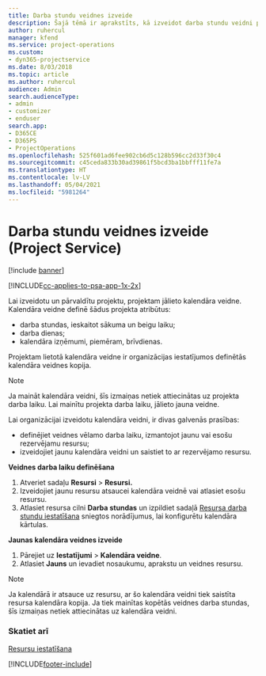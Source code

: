 ```yaml
---
title: Darba stundu veidnes izveide
description: Šajā tēmā ir aprakstīts, kā izveidot darba stundu veidni programmā Project Service.
author: ruhercul
manager: kfend
ms.service: project-operations
ms.custom:
- dyn365-projectservice
ms.date: 8/03/2018
ms.topic: article
ms.author: ruhercul
audience: Admin
search.audienceType:
- admin
- customizer
- enduser
search.app:
- D365CE
- D365PS
- ProjectOperations
ms.openlocfilehash: 525f601ad6fee902cb6d5c128b596cc2d33f30c4
ms.sourcegitcommit: c45ceda833b30ad39861f5bcd3ba1bbfff11fe7a
ms.translationtype: HT
ms.contentlocale: lv-LV
ms.lasthandoff: 05/04/2021
ms.locfileid: "5981264"
---
```

# <a name="create-a-work-hours-template-project-service"></a>Darba stundu veidnes izveide (Project Service)

[!include [banner](../includes/psa-now-project-operations.md)]

[!INCLUDE[cc-applies-to-psa-app-1x-2x](../includes/cc-applies-to-psa-app-3x.md)]

Lai izveidotu un pārvaldītu projektu, projektam jālieto kalendāra veidne. Kalendāra veidne definē šādus projekta atribūtus:

- darba stundas, ieskaitot sākuma un beigu laiku;
- darba dienas;
- kalendāra izņēmumi, piemēram, brīvdienas.

Projektam lietotā kalendāra veidne ir organizācijas iestatījumos definētās kalendāra veidnes kopija.

> [!NOTE]
> Ja maināt kalendāra veidni, šīs izmaiņas netiek attiecinātas uz projekta darba laiku. Lai mainītu projekta darba laiku, jālieto jauna veidne.

Lai organizācijai izveidotu kalendāra veidni, ir divas galvenās prasības:

- definējiet veidnes vēlamo darba laiku, izmantojot jaunu vai esošu rezervējamu resursu;
- izveidojiet jaunu kalendāra veidni un saistiet to ar rezervējamo resursu.

**Veidnes darba laiku definēšana**

1. Atveriet sadaļu **Resursi** \> **Resursi.**
2. Izveidojiet jaunu resursu atsaucei kalendāra veidnē vai atlasiet esošu resursu.
3. Atlasiet resursa cilni **Darba stundas** un izpildiet sadaļā [Resursa darba stundu iestatīšana](https://docs.microsoft.com/dynamics365/field-service/set-work-hours-resource) sniegtos norādījumus, lai konfigurētu kalendāra kārtulas.

**Jaunas kalendāra veidnes izveide**

1. Pārejiet uz **Iestatījumi** \> **Kalendāra veidne**.
2. Atlasiet **Jauns** un ievadiet nosaukumu, aprakstu un veidnes resursu.


> [!NOTE]
> Ja kalendārā ir atsauce uz resursu, ar šo kalendāra veidni tiek saistīta resursa kalendāra kopija. Ja tiek mainītas kopētās veidnes darba stundas, šīs izmaiņas netiek attiecinātas uz kalendāra veidni.


### <a name="see-also"></a>Skatiet arī  
 [Resursu iestatīšana](../psa/set-up-resources.md)


[!INCLUDE[footer-include](../includes/footer-banner.md)]
